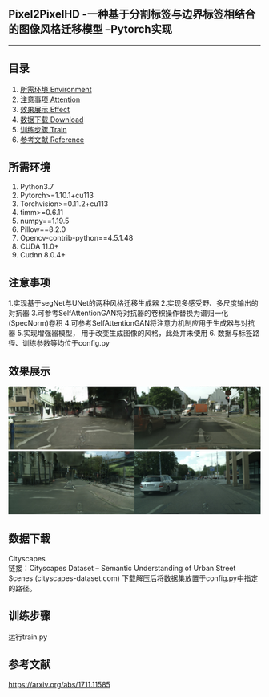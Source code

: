 ﻿## Pixel2PixelHD -一种基于分割标签与边界标签相结合的图像风格迁移模型 –Pytorch实现
---

## 目录  
1. [所需环境 Environment](#所需环境) 
2. [注意事项 Attention](#注意事项) 
3. [效果展示 Effect](#效果展示)
4. [数据下载 Download](#数据下载) 
5. [训练步骤 Train](#训练步骤) 
6. [参考文献 Reference](#参考文献) 

## 所需环境  
1. Python3.7
2. Pytorch>=1.10.1+cu113  
3. Torchvision>=0.11.2+cu113
4. timm>=0.6.11
5. numpy==1.19.5
6. Pillow==8.2.0
7. Opencv-contrib-python==4.5.1.48
8. CUDA 11.0+
9. Cudnn 8.0.4+

## 注意事项  
1.实现基于segNet与UNet的两种风格迁移生成器 
2.实现多感受野、多尺度输出的对抗器
3.可参考SelfAttentionGAN将对抗器的卷积操作替换为谱归一化(SpecNorm)卷积
4.可参考SelfAttentionGAN将注意力机制应用于生成器与对抗器
5.实现增强器模型， 用于改变生成图像的风格，此处并未使用
6. 数据与标签路径、训练参数等均位于config.py  

## 效果展示
![image](https://github.com/JJASMINE22/Pixel2PixelHD/blob/main/result/result3.jpg)  
![image](https://github.com/JJASMINE22/Pixel2PixelHD/blob/main/result/result2.jpg)  

## 数据下载    
Cityscapes  
链接：Cityscapes Dataset – Semantic Understanding of Urban Street Scenes (cityscapes-dataset.com)
下载解压后将数据集放置于config.py中指定的路径。 

## 训练步骤  
运行train.py  

## 参考文献  
https://arxiv.org/abs/1711.11585
